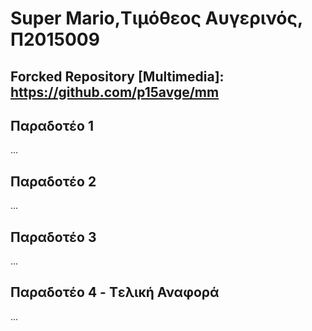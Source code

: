 # Super Mario,Τιμόθεος Αυγερινός, Π2015009
## Forcked Repository [Multimedia]: https://github.com/p15avge/mm

## Παραδοτέο 1

...

## Παραδοτέο 2

...

## Παραδοτέο 3

...

## Παραδοτέο 4 - Tελική Αναφορά

...
